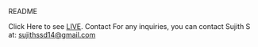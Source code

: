 README 

Click Here to see [LIVE](https://connect-with-sujith.vercel.app).
Contact
For any inquiries, you can contact Sujith S at: sujithssd14@gmail.com
